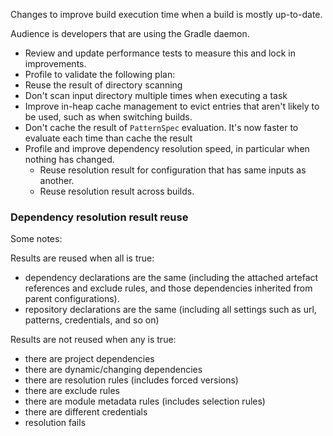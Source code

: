 Changes to improve build execution time when a build is mostly up-to-date. 

Audience is developers that are using the Gradle daemon.

- Review and update performance tests to measure this and lock in improvements.
- Profile to validate the following plan:
- Reuse the result of directory scanning
- Don't scan input directory multiple times when executing a task
- Improve in-heap cache management to evict entries that aren't likely to be used, such as when switching builds.
- Don't cache the result of `PatternSpec` evaluation. It's now faster to evaluate each time than cache the result
- Profile and improve dependency resolution speed, in particular when nothing has changed.
    - Reuse resolution result for configuration that has same inputs as another.
    - Reuse resolution result across builds.
    
### Dependency resolution result reuse    

Some notes:

Results are reused when all is true:

- dependency declarations are the same (including the attached artefact references and exclude rules, and those dependencies inherited from parent configurations).
- repository declarations are the same (including all settings such as url, patterns, credentials, and so on)

Results are not reused when any is true:

- there are project dependencies
- there are dynamic/changing dependencies
- there are resolution rules (includes forced versions)
- there are exclude rules
- there are module metadata rules (includes selection rules)
- there are different credentials
- resolution fails
